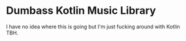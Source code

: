 # Dumbass Kotlin Music Library

I have no idea where this is going but I'm just fucking around with Kotlin TBH.